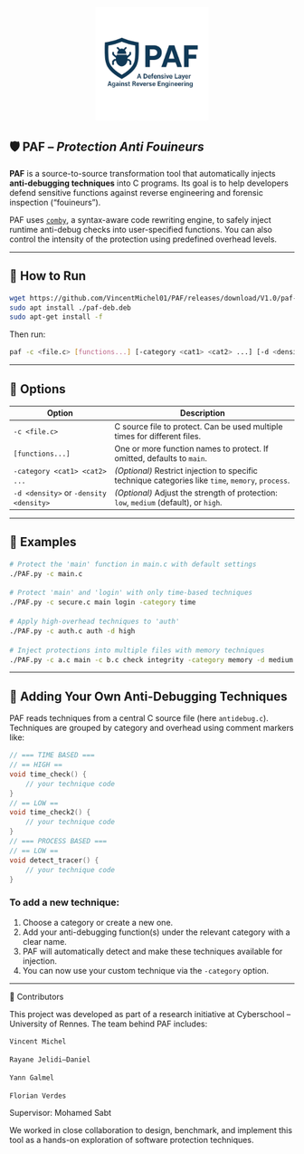 <p align="center">
  <img src="logo.png" alt="Project Logo" width="200"/>
</p>

## 🛡️ PAF – *Protection Anti Fouineurs*

**PAF**  is a source-to-source transformation tool that automatically injects **anti-debugging techniques** into C programs. Its goal is to help developers defend sensitive functions against reverse engineering and forensic inspection (“fouineurs”).

PAF uses [`comby`](https://comby.dev), a syntax-aware code rewriting engine, to safely inject runtime anti-debug checks into user-specified functions. You can also control the intensity of the protection using predefined overhead levels.

---

## 🚀 How to Run

```bash
wget https://github.com/VincentMichel01/PAF/releases/download/V1.0/paf-deb.deb
sudo apt install ./paf-deb.deb
sudo apt-get install -f
```

Then run:

```bash
paf -c <file.c> [functions...] [-category <cat1> <cat2> ...] [-d <density>]
```

---

## 🔧 Options

| Option                                 | Description                                                                                        |
| -------------------------------------- | -------------------------------------------------------------------------------------------------- |
| `-c <file.c>`                          | C source file to protect. Can be used multiple times for different files.                          |
| `[functions...]`                       | One or more function names to protect. If omitted, defaults to `main`.                             |
| `-category <cat1> <cat2> ...`          | *(Optional)* Restrict injection to specific technique categories like `time`, `memory`, `process`. |
| `-d <density>` or `-density <density>` | *(Optional)* Adjust the strength of protection: `low`, `medium` (default), or `high`.              |

---

## 📘 Examples

```bash
# Protect the 'main' function in main.c with default settings
./PAF.py -c main.c

# Protect 'main' and 'login' with only time-based techniques
./PAF.py -c secure.c main login -category time

# Apply high-overhead techniques to 'auth'
./PAF.py -c auth.c auth -d high

# Inject protections into multiple files with memory techniques
./PAF.py -c a.c main -c b.c check integrity -category memory -d medium
```

---

## 🧩 Adding Your Own Anti-Debugging Techniques

PAF reads techniques from a central C source file (here `antidebug.c`). Techniques are grouped by category and overhead using comment markers like:

```c
// === TIME BASED ===
// == HIGH ==
void time_check() {
    // your technique code
}
// == LOW == 
void time_check2() {
    // your technique code
}
// === PROCESS BASED ===
// == LOW ==
void detect_tracer() {
    // your technique code
}
```

### To add a new technique:

1. Choose a category or create a new one.
2. Add your anti-debugging function(s) under the relevant category with a clear name.
3. PAF will automatically detect and make these techniques available for injection.
4. You can now use your custom technique via the `-category` option.

---


👥 Contributors

This project was developed as part of a research initiative at Cyberschool – University of Rennes. The team behind PAF includes:

    Vincent Michel
    
    Rayane Jelidi–Daniel

    Yann Galmel

    Florian Verdes

Supervisor:
Mohamed Sabt

We worked in close collaboration to design, benchmark, and implement this tool as a hands-on exploration of software protection techniques.

